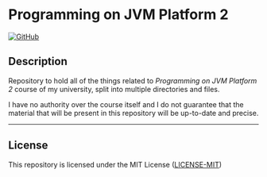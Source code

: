 # Programming on JVM Platform 2

[![GitHub](https://img.shields.io/github/license/uabua/java-ee)](https://github.com/uabua/java-ee#License "Project's LICENSE section")

## Description

Repository to hold all of the things related to *Programming on JVM Platform 2* course of my university, split into multiple directories and files.

I have no authority over the course itself and I do not guarantee that the material that will be present in this repository will be up-to-date and precise.

---

## License

This repository is licensed under the MIT License ([LICENSE-MIT](https://github.com/uabua/java-ee/blob/master/LICENSE "Copy of the MIT license")) 
